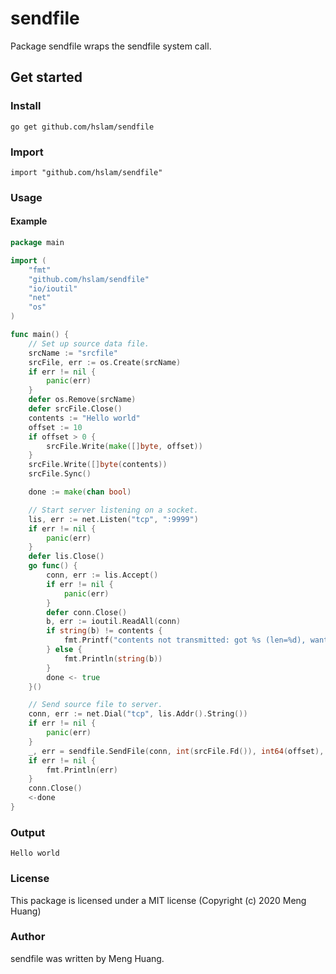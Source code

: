 # sendfile
Package sendfile wraps the sendfile system call.

## Get started

### Install
```
go get github.com/hslam/sendfile
```
### Import
```
import "github.com/hslam/sendfile"
```
### Usage
#### Example
```go
package main

import (
	"fmt"
	"github.com/hslam/sendfile"
	"io/ioutil"
	"net"
	"os"
)

func main() {
	// Set up source data file.
	srcName := "srcfile"
	srcFile, err := os.Create(srcName)
	if err != nil {
		panic(err)
	}
	defer os.Remove(srcName)
	defer srcFile.Close()
	contents := "Hello world"
	offset := 10
	if offset > 0 {
		srcFile.Write(make([]byte, offset))
	}
	srcFile.Write([]byte(contents))
	srcFile.Sync()

	done := make(chan bool)

	// Start server listening on a socket.
	lis, err := net.Listen("tcp", ":9999")
	if err != nil {
		panic(err)
	}
	defer lis.Close()
	go func() {
		conn, err := lis.Accept()
		if err != nil {
			panic(err)
		}
		defer conn.Close()
		b, err := ioutil.ReadAll(conn)
		if string(b) != contents {
			fmt.Printf("contents not transmitted: got %s (len=%d), want %s\n", string(b), len(b), contents)
		} else {
			fmt.Println(string(b))
		}
		done <- true
	}()

	// Send source file to server.
	conn, err := net.Dial("tcp", lis.Addr().String())
	if err != nil {
		panic(err)
	}
	_, err = sendfile.SendFile(conn, int(srcFile.Fd()), int64(offset), int64(len(contents)))
	if err != nil {
		fmt.Println(err)
	}
	conn.Close()
	<-done
}
```

### Output
```
Hello world
```

### License
This package is licensed under a MIT license (Copyright (c) 2020 Meng Huang)


### Author
sendfile was written by Meng Huang.


